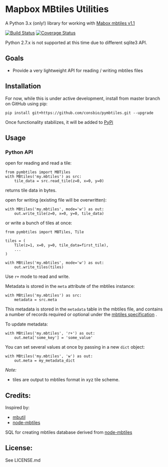 
# Mapbox MBtiles Utilities

A Python 3.x (only!) library for working with [Mabox mbtiles v1.1](https://github.com/mapbox/mbtiles-spec/blob/master/1.1/spec.md)

[![Build Status](https://travis-ci.org/consbio/pymbtiles.svg?branch=master)](https://travis-ci.org/consbio/pymbtiles) [![Coverage Status](https://coveralls.io/repos/github/consbio/pymbtiles/badge.svg?branch=master)](https://coveralls.io/github/consbio/pymbtiles?branch=master)

Python 2.7.x is not supported at this time due to different sqlite3 API.


## Goals
* Provide a very lightweight API for reading / writing mbtiles files



## Installation
For now, while this is under active development, install from master
branch on GitHub using pip:
```
pip install git+https://github.com/consbio/pymbtiles.git --upgrade
```

Once functionality stabilizes, it will be added to
[PyPi](https://pypi.python.org/pypi)


## Usage

### Python API

open for reading and read a tile:

```
from pymbtiles import MBTiles
with MBtiles('my.mbtiles') as src:
    tile_data = src.read_tile(z=0, x=0, y=0)
```

returns tile data in bytes.


open for writing (existing file will be overwritten):

```
with MBtiles('my.mbtiles', mode='w') as out:
    out.write_tile(z=0, x=0, y=0, tile_data)
```

or write a bunch of tiles at once:

```
from pymbtiles import MBTiles, Tile

tiles = (
    Tile(z=1, x=0, y=0, tile_data=first_tile),
    ...
)

with MBtiles('my.mbtiles', mode='w') as out:
    out.write_tiles(tiles)
```


Use `r+` mode to read and write.


Metadata is stored in the `meta` attribute of the mbtiles instance:

```
with MBtiles('my.mbtiles') as src:
    metadata = src.meta
```

This metadata is stored in the `metadata` table in the mbtiles file, and contains
a number of records required or optional under the
[mbtiles specification](https://github.com/mapbox/mbtiles-spec/blob/master/1.1/spec.md) .


To update metadata:

```
with MBtiles('my.mbtiles', 'r+') as out:
    out.meta['some_key'] = 'some_value'
```

You can set several values at once by passing in a new `dict` object:

```
with MBtiles('my.mbtiles', 'w') as out:
    out.meta = my_metadata_dict
```




*Note:*
* tiles are output to mbtiles format in xyz tile scheme.



## Credits:

Inspired by:
* [mbutil](https://github.com/mapbox/mbutil)
* [node-mbtiles](https://github.com/mapbox/node-mbtiles)

SQL for creating mbtiles database derived from
[node-mbtiles](https://github.com/mapbox/node-mbtiles)


## License:
See LICENSE.md
